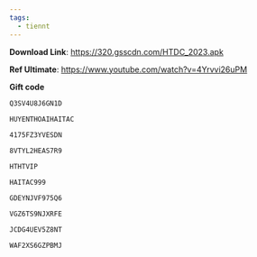 ```yaml
---
tags:
  - tiennt
---
```

**Download Link**:
https://320.gsscdn.com/HTDC_2023.apk

**Ref Ultimate**:
https://www.youtube.com/watch?v=4Yrvvi26uPM

**Gift code**
```
Q3SV4U8J6GN1D
```

```
HUYENTHOAIHAITAC
```

```
4175FZ3YVESDN
```

```
8VTYL2HEAS7R9
```

```
HTHTVIP
```

```
HAITAC999
```

```
GDEYNJVF975Q6
```

```
VGZ6TS9NJXRFE
```

```
JCDG4UEV5Z8NT
```

```
WAF2XS6GZPBMJ
```